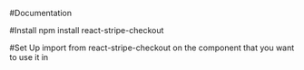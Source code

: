 #Documentation
<!-- https://www.npmjs.com/package/react-stripe-checkout -->

#Install
    npm install react-stripe-checkout

#Set Up
    import from react-stripe-checkout on the component that you want to use it in

